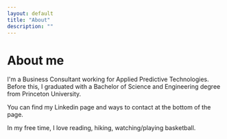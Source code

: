 ```yaml
---
layout: default
title: "About"
description: ""
---
```

# About me

I'm a Business Consultant working for Applied Predictive Technologies. Before this, I graduated with a Bachelor of Science and Engineering degree from Princeton University.

You can find my Linkedin page and ways to contact at the bottom of the page. 

In my free time, I love reading, hiking, watching/playing basketball. 